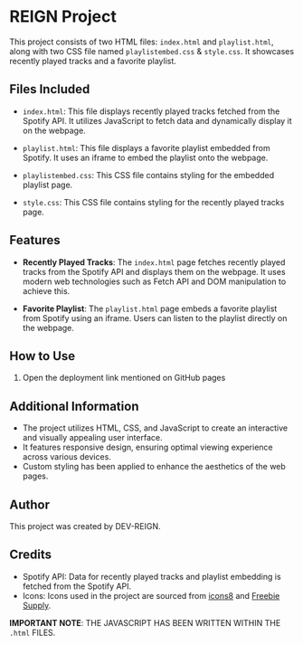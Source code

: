 # REIGN Project

This project consists of two HTML files: `index.html` and `playlist.html`, along with two CSS file named `playlistembed.css` & `style.css`. It showcases recently played tracks and a favorite playlist.

## Files Included

- `index.html`: This file displays recently played tracks fetched from the Spotify API. It utilizes JavaScript to fetch data and dynamically display it on the webpage.

- `playlist.html`: This file displays a favorite playlist embedded from Spotify. It uses an iframe to embed the playlist onto the webpage.

- `playlistembed.css`: This CSS file contains styling for the embedded playlist page.

- `style.css`: This CSS file contains styling for the recently played tracks page.

## Features

- **Recently Played Tracks**: The `index.html` page fetches recently played tracks from the Spotify API and displays them on the webpage. It uses modern web technologies such as Fetch API and DOM manipulation to achieve this.

- **Favorite Playlist**: The `playlist.html` page embeds a favorite playlist from Spotify using an iframe. Users can listen to the playlist directly on the webpage.

## How to Use

1. Open the deployment link mentioned on GitHub pages 

## Additional Information

- The project utilizes HTML, CSS, and JavaScript to create an interactive and visually appealing user interface.
- It features responsive design, ensuring optimal viewing experience across various devices.
- Custom styling has been applied to enhance the aesthetics of the web pages.

## Author

This project was created by DEV-REIGN.

## Credits

- Spotify API: Data for recently played tracks and playlist embedding is fetched from the Spotify API.
- Icons: Icons used in the project are sourced from [icons8](https://icons8.com/) and [Freebie Supply](https://freebiesupply.com/).

**IMPORTANT NOTE**:
THE JAVASCRIPT HAS BEEN WRITTEN WITHIN THE `.html` FILES.
